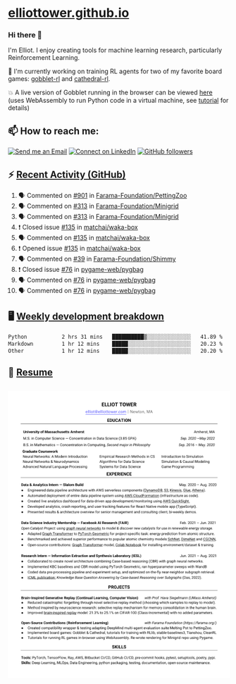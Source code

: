 # [elliottower.github.io](https://github.com/elliottower/elliottower.github.io)

### Hi there 👋

I'm Elliot. I enjoy creating tools for machine learning research, particularly Reinforcement Learning. 

🚀 I'm currently working on training RL agents for two of my favorite board games: [gobblet-rl](https://github.com/elliottower/gobblet-rl) and [cathedral-rl](https://github.com/elliottower/cathedral-rl). 

💥 A live version of Gobblet running in the browser can be viewed [here](https://elliottower.github.io/gobblet-rl/) (uses WebAssembly to run Python code in a virtual machine, see [tutorial](https://github.com/elliottower/gobblet-rl/blob/main/tutorials/WebAssembly/web_assembly.md) for details)


## 📫 How to reach me:

 [![Send me an Email](https://img.shields.io/badge/email-elliot%40elliottower.com-blue)](mailto:elliot@elliottower.com)
 [![Connect on LinkedIn](https://img.shields.io/badge/--linkedin?label=LinkedIn&logo=LinkedIn&style=social)](https://www.linkedin.com/in/elliot-tower)
 [![GitHub followers](https://img.shields.io/github/followers/elliottower?style=social)](https://github.com/elliottower/)
 

## ⚡ [Recent Activity (GitHub)](https://github.com/elliottower)

<!--START_SECTION:activity-->
1. 🗣 Commented on [#901](https://github.com/Farama-Foundation/PettingZoo/issues/901) in [Farama-Foundation/PettingZoo](https://github.com/Farama-Foundation/PettingZoo)
2. 🗣 Commented on [#313](https://github.com/Farama-Foundation/Minigrid/issues/313) in [Farama-Foundation/Minigrid](https://github.com/Farama-Foundation/Minigrid)
3. 🗣 Commented on [#313](https://github.com/Farama-Foundation/Minigrid/issues/313) in [Farama-Foundation/Minigrid](https://github.com/Farama-Foundation/Minigrid)
4. ❗️ Closed issue [#135](https://github.com/matchai/waka-box/issues/135) in [matchai/waka-box](https://github.com/matchai/waka-box)
5. 🗣 Commented on [#135](https://github.com/matchai/waka-box/issues/135) in [matchai/waka-box](https://github.com/matchai/waka-box)
6. ❗️ Opened issue [#135](https://github.com/matchai/waka-box/issues/135) in [matchai/waka-box](https://github.com/matchai/waka-box)
7. 🗣 Commented on [#39](https://github.com/Farama-Foundation/Shimmy/issues/39) in [Farama-Foundation/Shimmy](https://github.com/Farama-Foundation/Shimmy)
8. ❗️ Closed issue [#76](https://github.com/pygame-web/pygbag/issues/76) in [pygame-web/pygbag](https://github.com/pygame-web/pygbag)
9. 🗣 Commented on [#76](https://github.com/pygame-web/pygbag/issues/76) in [pygame-web/pygbag](https://github.com/pygame-web/pygbag)
10. 🗣 Commented on [#76](https://github.com/pygame-web/pygbag/issues/76) in [pygame-web/pygbag](https://github.com/pygame-web/pygbag)
<!--END_SECTION:activity-->


## 🖥️ [Weekly development breakdown](https://wakatime.com/@elliottower)
<!--START_SECTION:waka-->

```text
Python           2 hrs 31 mins   ██████████▒░░░░░░░░░░░░░░   41.89 %
Markdown         1 hr 12 mins    █████░░░░░░░░░░░░░░░░░░░░   20.23 %
Other            1 hr 12 mins    █████░░░░░░░░░░░░░░░░░░░░   20.20 %
```

<!--END_SECTION:waka-->


## 📄 [Resume](https://elliottower.github.io/src/pdf/resume.pdf)

<!-- PDF-TO-MARKDOWN:START -->
![Page 1](src/png/page1.png "Page 1")
---
<!-- PDF-TO-MARKDOWN:END -->

